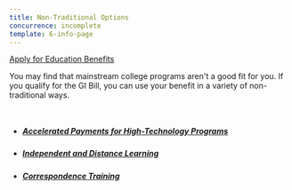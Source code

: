 ```yaml
---
title: Non-Traditional Options
concurrence: incomplete
template: 6-info-page
---
```


<div class="main" role="main" markdown="0">

<div class="action-bar">
  <div class="row">
    <div class="small-12 columns">
      <a class="usa-button-primary va-button-primary" href="/education/apply-for-education-benefits/">Apply for Education Benefits</a>
    </div>
  </div>
</div>

<div class="section one" markdown="0">
<div class="primary" markdown="0">
<div class="row" markdown="0">
<div class="small-12 columns" markdown="1">

You may find that mainstream college programs aren't a good fit for you. If you qualify for the GI Bill, you can use your benefit in a variety of non-traditional ways.

</div>
</div>
</div>

<div class="navigation">
<div class="row">
<div class="small-12 columns">
<ul class="va-nav-category">
<li>
<a href="/education/work-learn/non-traditional/accelerated-payments/">
<h5>Accelerated Payments for High-Technology Programs</h5>
</a>
</li>
<li>
<a href="/education/work-learn/non-traditional/independent-distance-learning/">
<h5>Independent and Distance Learning</h5>
</a>
</li>
<li>
<a href="/education/work-learn/non-traditional/correspondence-training/">
<h5>Correspondence Training</h5>
</a>
</li>
</ul>
</div>
</div>
</div>
</div>
</div>
